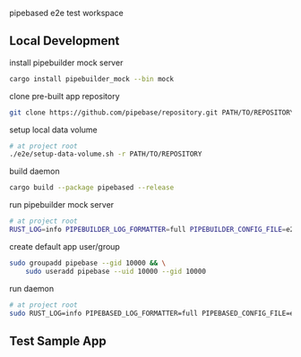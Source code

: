 pipebased e2e test workspace
## Local Development
install pipebuilder mock server
```sh
cargo install pipebuilder_mock --bin mock
```
clone pre-built app repository
```sh
git clone https://github.com/pipebase/repository.git PATH/TO/REPOSITORY
```
setup local data volume
```sh
# at project root
./e2e/setup-data-volume.sh -r PATH/TO/REPOSITORY
```
build daemon
```sh
cargo build --package pipebased --release
```
run pipebuilder mock server
```sh
# at project root
RUST_LOG=info PIPEBUILDER_LOG_FORMATTER=full PIPEBUILDER_CONFIG_FILE=e2e/resources/mock.yml mock
```
create default app user/group
```sh
sudo groupadd pipebase --gid 10000 && \
    sudo useradd pipebase --uid 10000 --gid 10000
```
run daemon
```sh
# at project root
sudo RUST_LOG=info PIPEBASED_LOG_FORMATTER=full PIPEBASED_CONFIG_FILE=e2e/resources/piped.yml ./target/release/piped
```

## Test Sample App